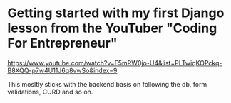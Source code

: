 # Getting started with my first Django lesson from the YouTuber "Coding For Entrepreneur"
https://www.youtube.com/watch?v=F5mRW0jo-U4&list=PLTwiqKOPckq-B8XQQ-p7w4U11J6q8vwSo&index=9

This mosltly sticks with the backend basis on following the db, form validations, CURD and so on.